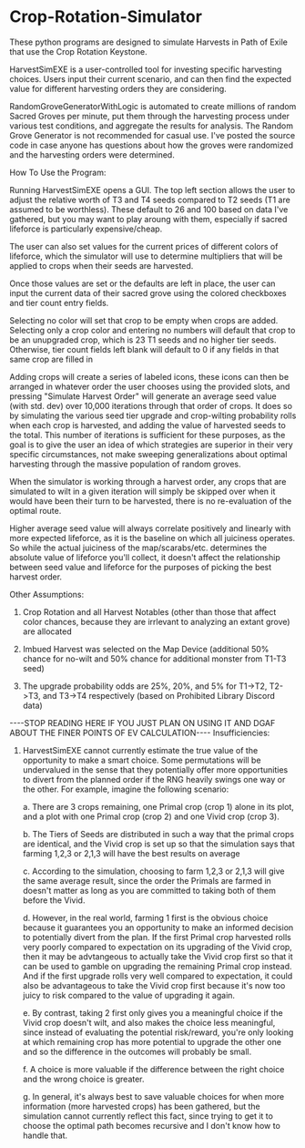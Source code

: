 # Crop-Rotation-Simulator

These python programs are designed to simulate Harvests in Path of Exile that use the Crop Rotation Keystone. 

HarvestSimEXE is a user-controlled tool for investing specific harvesting choices. Users input their current scenario, and can then find the expected value for different harvesting orders they are considering. 

RandomGroveGeneratorWithLogic is automated to create millions of random Sacred Groves per minute, put them through the harvesting process under various test conditions, and aggregate the results for analysis. 
The Random Grove Generator is not recommended for casual use. I've posted the source code in case anyone has questions about how the groves were randomized and the harvesting orders were determined. 


How To Use the Program: 

Running HarvestSimEXE opens a GUI. The top left section allows the user to adjust the relative worth of T3 and T4 seeds compared to T2 seeds (T1 are assumed to be worthless).
            These default to 26 and 100 based on data I've gathered, but you may want to play aroung with them, especially if sacred lifeforce is particularly expensive/cheap. 

The user can also set values for the current prices of different colors of lifeforce, which the simulator will use to determine multipliers that will be applied to crops when their seeds are harvested. 

Once those values are set or the defaults are left in place, the user can input the current data of their sacred grove using the colored checkboxes and tier count entry fields. 

Selecting no color will set that crop to be empty when crops are added. 
Selecting only a crop color and entering no numbers will default that crop to be an unupgraded crop, which is 23 T1 seeds and no higher tier seeds. 
Otherwise, tier count fields left blank will default to 0 if any fields in that same crop are filled in 

Adding crops will create a series of labeled icons, these icons can then be arranged in whatever order the user chooses using the provided slots, and pressing "Simulate Harvest Order" will generate an average seed value (with std. dev) over 10,000 iterations through that order of crops. It does so by simulating the various seed tier upgrade and crop-wilting probability rolls when each crop is harvested, and adding the value of harvested seeds to the total. This number of iterations is sufficient for these purposes, as the goal is to give the user an idea of which strategies are superior in their very specific circumstances, not make sweeping generalizations about optimal harvesting through the massive population of random groves. 

When the simulator is working through a harvest order, any crops that are simulated to wilt in a given iteration will simply be skipped over when it would have been their turn to be harvested, there is no re-evaluation of the optimal route.

Higher average seed value will always correlate positively and linearly with more expected lifeforce, as it is the baseline on which all juiciness operates. So while the actual juiciness of the map/scarabs/etc. determines the absolute value of lifeforce you'll collect, it doesn't affect the relationship between seed value and lifeforce for the purposes of picking the best harvest order.  

Other Assumptions:
<break>
1. Crop Rotation and all Harvest Notables (other than those that affect color chances, because they are irrlevant to analyzing an extant grove) are allocated
            
2. Imbued Harvest was selected on the Map Device (additional 50% chance for no-wilt and 50% chance for additional monster from T1-T3 seed)
   
3. The upgrade probability odds are 25%, 20%, and 5% for T1->T2, T2->T3, and T3->T4 respectively (based on Prohibited Library Discord data)
   

----STOP READING HERE IF YOU JUST PLAN ON USING IT AND DGAF ABOUT THE FINER POINTS OF EV CALCULATION----
Insufficiencies:
1. HarvestSimEXE cannot currently estimate the true value of the opportunity to make a smart choice. Some permutations will be undervalued in the sense that they potentially offer more opportunities to divert from the planned order if the RNG heavily swings one way or the other. For example, imagine the following scenario:

   a. There are 3 crops remaining, one Primal crop (crop 1) alone in its plot, and a plot with one Primal crop (crop 2) and one Vivid crop (crop 3).
   
   b. The Tiers of Seeds are distributed in such a way that the primal crops are identical, and the Vivid crop is set up so that the simulation says that farming 1,2,3 or 2,1,3 will have the best results on average 
   
   c. According to the simulation, choosing to farm 1,2,3 or 2,1,3 will give the same average result, since the order the Primals are farmed in doesn't matter as long as you are committed to taking both of them before the Vivid.
   
   d. However, in the real world, farming 1 first is the obvious choice because it guarantees you an opportunity to make an informed decision to potentially divert from the plan. If the first Primal crop harvested rolls very poorly compared to expectation on its upgrading of the Vivid crop, then it may be advtangeous to actually take the Vivid crop first so that it can be used to gamble on upgrading the remaining Primal crop instead. And if the first upgrade rolls very well compared to expectation, it could also be advantageous to take the Vivid crop first because it's now too juicy to risk compared to the value of upgrading it again. 
   
   e. By contrast, taking 2 first only gives you a meaningful choice if the Vivid crop doesn't wilt, and also makes the choice less meaningful, since instead of evaluating the potential risk/reward, you're only looking at which remaining crop has more potential to upgrade the other one and so the difference in the outcomes will probably be small.

   f. A choice is more valuable if the difference between the right choice and the wrong choice is greater. 
               
   g. In general, it's always best to save valuable choices for when more information (more harvested crops) has been gathered, but the simulation cannot currently reflect this fact, since trying to get it to choose the optimal path becomes recursive and I don't know how to handle that.
   
